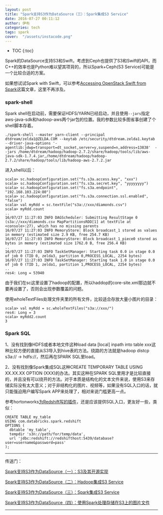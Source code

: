 ```yaml
---
layout: post
title: "Spark支持S3作为DataSource（三）：Spark集成S3 Service"
date: 2016-07-27 00:11:12
author: 伊布
categories: tech
tags: spark
cover:  "/assets/instacode.png"
---
```



* TOC
{:toc}

Spark的DataSource支持S3和Swift，考虑到Ceph也提供了S3和Swift的API，而C++的效率也是Python难以望其项背的，所以Spark+Ceph(S3 Service)可能是一个比较合适的方案。

如果想试试Spark with Swift，可以参考[Accessing OpenStack Swift from Spark](http://spark.apache.org/docs/latest/storage-openstack-swift.html)这篇文章，这里不再涉及。


### spark-shell

Spark shell在启动前，需要保证HDFS/YARN已经启动，并且使用`--jars`指定aws-java-sdk和hadoop-aws两个jar包的位置。我的参数比较多图省事创建了个shell脚本存着。

```
./spark-shell --master yarn-client --principal dtdream/zelda1@ZELDA.COM --keytab /etc/security/dtdream.zelda1.keytab --driver-java-options '-agentlib:jdwp=transport=dt_socket,server=y,suspend=n,address=13838'  --jars /home/dtdream/hadoop/hadoop-2.7.2/share/hadoop/tools/lib/aws-java-sdk-1.7.4.jar,/home/dtdream/hadoop/hadoop-2.7.2/share/hadoop/tools/lib/hadoop-aws-2.7.2.jar
```


进入shell以后：

```
scala> sc.hadoopConfiguration.set("fs.s3a.access.key", "xxx")
scala> sc.hadoopConfiguration.set("fs.s3a.secret.key", "yyyyyyyy")
scala> sc.hadoopConfiguration.set("fs.s3a.endpoint", "192.168.103.224:80")
scala> sc.hadoopConfiguration.set("fs.s3a.connection.ssl.enabled", "false")
scala> val myRdd = sc.textFile("s3a://xxx/diamonds.csv")
scala> myRdd.count
..
16/07/27 11:27:03 INFO DAGScheduler: Submitting ResultStage 0 (s3a://xxx/diamonds.csv MapPartitionsRDD[1] at textFile at <console>:27), which has no missing parents
16/07/27 11:27:03 INFO MemoryStore: Block broadcast_1 stored as values in memory (estimated size 2.9 KB, free 254.7 KB)
16/07/27 11:27:03 INFO MemoryStore: Block broadcast_1_piece0 stored as bytes in memory (estimated size 1762.0 B, free 256.4 KB)
..
16/07/27 11:27:03 INFO TaskSetManager: Starting task 0.0 in stage 0.0 of job 0 (TID 0, zelda3, partition 0,PROCESS_LOCAL, 2254 bytes)
16/07/27 11:27:03 INFO TaskSetManager: Starting task 1.0 in stage 0.0 of job 0 (TID 1, zelda1, partition 1,PROCESS_LOCAL, 2254 bytes)
..
res4: Long = 53940
```

由于我们在sc这里设置了hadoop的配置，所以haddop的core-site.xml那边就不要再设置了，否则会出现参数覆盖的问题。

使用wholeTextFiles处理文件夹里的所有文件，比较适合存放大量小图片的目录：

```
scala> val myRdd = sc.wholeTextFiles("s3a://xxx/")
res4: Long = 3
scala> myRdd2.count
3
```

### Spark SQL

1、没有找到像HDFS或者本地文件这种load data [local] inpath into table xxx这种比较方便的直接从S3导入到hive表的方法。绕路的方法就是hadoop distcp s3a:// -> hdfs://，然后再在SPARK SQL里load。

2、没有找到像Spark集成SQL这种CREATE TEMPORARY TABLE USING XX.XX.XX OPTION (XXX)的办法。其实这种在SPARK SQL里用才是比较直接的，并且没有可以绕开的方法。对于本质是结构化的文本文件来说，使用S3来存储实际没有太大意义；对于非结构化的图片、视频等，如果没有SQL入口的话，就只能强迫用户编写Spark APP来处理了，相对来说门槛更高一点。

参考hortonworks[为Redshift写的插件](https://github.com/databricks/spark-redshift#sql)，还是应该提供SQL入口，更友好一些，类似：

```
CREATE TABLE my_table
USING com.databricks.spark.redshift
OPTIONS (
  dbtable 'my_table',
  tempdir 's3n://path/for/temp/data',
  url 'jdbc:redshift://redshifthost:5439/database?user=username&password=pass'
);
```



---

传送门：

[Spark支持S3作为DataSource（一）：S3及其开源实现](http://www.datastart.cn/tech/2016/07/25/s3-1.html)

[Spark支持S3作为DataSource（二）：Hadoop集成S3 Service](http://www.datastart.cn/tech/2016/07/26/s3-2.html)

[Spark支持S3作为DataSource（三）：Spark集成S3 Service](http://www.datastart.cn/tech/2016/07/27/s3-3.html)

[Spark支持S3作为DataSource（四）：使用Spark处理存储在S3上的图片文件](http://www.datastart.cn/tech/2016/08/05/s3-4.html)

---
